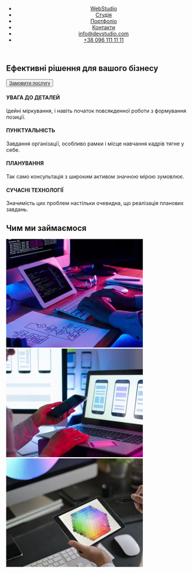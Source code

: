 <!DOCTYPE html>
<html lang="en">
<head>
    <meta charset="UTF-8">
    <meta http-equiv="X-UA-Compatible" content="IE=edge">
    <meta name="viewport" content="width=device-width, initial-scale=1.0">
    <title>WebStudio</title>
</head>
<body>
<!-- Navigation -->
<header>
    <nav>
        <ul>
            <li><a href="">WebStudio</a></li>
            <li><a href="">Студія</a></li>
            <li><a href="">Портфоліо</a></li>
            <li><a href="">Контакти</a></li>
            <li><a href="mail:to info@devstudio.com">info@devstudio.com</a></li>
            <li><a href="tel:+380961111111">+38 096 111 11 11</a></li>
        </ul>
    </nav>
</header>
<!-- Main -->
<main>
    <section>
        <h1>Ефективні рішення для вашого бізнесу</h1>
        <button type="button"><a href="">Замовити послугу</a></button>
    </section>
<!-- Main Content -->
<p><h4>УВАГА ДО ДЕТАЛЕЙ</h4>Ідейні міркування, і навіть початок повсякденної роботи з формування позиції.</p>
<p><h4>ПУНКТУАЛЬНІСТЬ</h4>Завдання організації, особливо рамки і місце навчання кадрів тягне у себе.</p>
<p><h4>ПЛАНУВАННЯ</h4>Так само консультація з широким активом значною мірою зумовлює.</p>
<p><h4>СУЧАСНІ ТЕХНОЛОГІЇ</h4>Значимість цих проблем настільки очевидна, що реалізація планових завдань.</p>

<section>
    <h2>Чим ми займаємося</h2>
    <img src="/img/box1.jpg" alt="img">
    <img src="/img/box2.jpg" alt="img">
    <img src="/img/box3.jpg" alt="img">
</section>
</main>


</body>
</html>
